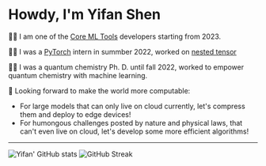 # Howdy, I'm Yifan Shen

👨‍💻 I am one of the [Core ML Tools](https://github.com/apple/coremltools) developers starting from 2023. 

👨‍💻 I was a [PyTorch](https://github.com/pytorch/pytorch) intern in summber 2022, worked on [nested tensor](https://pytorch.org/tutorials/prototype/nestedtensor)

👨‍🎓 I was a quantum chemistry Ph. D. until fall 2022, worked to empower quantum chemistry with machine learning.

🔭 Looking forward to make the world more computable:
* For large models that can only live on cloud currently, let's compress them and deploy to edge devices!
* For humongous challenges posted by nature and physical laws, that can't even live on cloud, let's develop some more efficient algorithms!


---

![Yifan' GitHub stats](https://github-readme-stats.vercel.app/api?username=YifanShenSZ&count_private=true&show_icons=true&theme=nord)
![GitHub Streak](https://github-readme-streak-stats.herokuapp.com/?user=YifanShenSZ&theme=nord)

<!--
**YifanShenSZ/YifanShenSZ** is a ✨ _special_ ✨ repository because its `README.md` (this file) appears on your GitHub profile.

Here are some ideas to get you started:

- 🔭 I’m currently working on ...
- 🌱 I’m currently learning ...
- 👯 I’m looking to collaborate on ...
- 🤔 I’m looking for help with ...
- 💬 Ask me about ...
- 📫 How to reach me: ...
- 😄 Pronouns: ...
- ⚡ Fun fact: ...
-->
